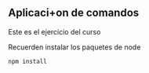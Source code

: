 ## Aplicaci+on de comandos

Este es el ejercicio del curso

Recuerden instalar los paquetes de node

```
npm install
```